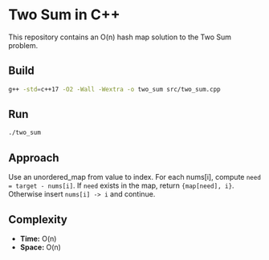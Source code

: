    # Two Sum in C++

This repository contains an O(n) hash map solution to the Two Sum problem.

## Build
```bash
g++ -std=c++17 -O2 -Wall -Wextra -o two_sum src/two_sum.cpp
```

## Run
```bash
./two_sum
```

## Approach
Use an unordered_map from value to index. For each nums[i], compute `need = target - nums[i]`. If `need` exists in the map, return `{map[need], i}`. Otherwise insert `nums[i] -> i` and continue.

## Complexity
- **Time:** O(n)
- **Space:** O(n)
